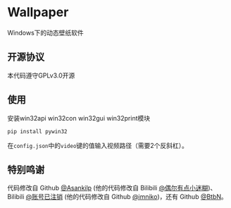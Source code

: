 # Wallpaper
Windows下的动态壁纸软件

## 开源协议
本代码遵守GPLv3.0开源

## 使用
安装win32api win32con win32gui win32print模块
```
pip install pywin32
```
在`config.json`中的`video`键的值输入视频路径（需要2个反斜杠）。

## 特别鸣谢
代码修改自 Github [@Asankilp](https://github.com/Asankilp/PyWallpaperEngine) (他的代码修改自 Bilibili [@偶尔有点小迷糊](https://b23.tv/BV1HZ4y1978a))、Bilibili [@账号已注销](https://www.bilibili.com/read/cv12718054) (他的代码修改自 Github [@imniko](https://github.com/imniko/SetDPI))，还有 Github [@BtbN](https://github.com/BtbN/FFmpeg-Builds)。
